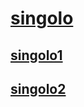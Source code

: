 # [singolo](https://dzinrai.github.io/singolo/singolo.html)
## [singolo1](https://dzinrai.github.io/singolo/singolo1.html)
## [singolo2](https://dzinrai.github.io/singolo/singolo2.html)
